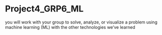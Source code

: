 # Project4_GRP6_ML
you will work with your group to solve, analyze, or visualize a problem using machine learning (ML) with the other technologies we’ve learned

